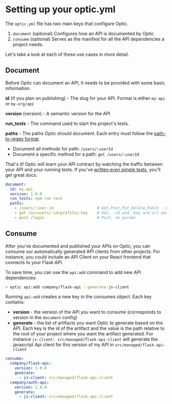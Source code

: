 # Setting up your optic.yml
The `optic.yml` file has two main keys that configure Optic. 
1. `document` (optional) Configures how an API is documented by Optic
2. `consume` (optional) Serves as the manifest for all the API dependencies a project needs. 

Let's take a look at each of these use cases in more detail. 

## Document 
Before Optic can document an API, it needs to be provided with some basic information. 

**id** (if you plan on publishing) - The slug for your API. Format is either `my-api` or `my-org/api` 

**version** (version) - A semantic version for the API  

**run_tests** - The command used to start the project's tests.

**paths** - The paths Optic should document. Each entry must follow the [path-to-regex format](https://www.npmjs.com/package/path-to-regexp). 
- Document all methods for path: `/users/:userId`
- Document a specific method for a path: `get /users/:userId`



That's it! Optic will learn your API contract by watching the traffic between your API and your running tests. If you've [written even simple tests](/setup/testing-guidelines.md), you'll get great docs. 
 
```yaml
document:
  id: my-api
  version: 1.0.0
  run_tests: npm run test
  paths: 
    - /users/:user-id                   # Get,Post,Put,Delete,Patch  :user-id is a url param
    - get /accounts/:id/profile/:key    # Get, :id and :key are url params
    - post /login                       # Post, no params
```

## Consume
After you've documented and published your APIs on Optic, you can consume our automatically generated API clients from other projects. For instance, you could include an API Client on your React frontend that connects to your Flask API. 

To save time, you can use the `api:add` command to add new API dependencies:
```bash
> optic api:add company/flask-api --generate js-client
```

Running `api:add` creates a new key in the consumes object. Each key contains:
- **version** - the version of the API you want to consume (corresponds to version in the `document` config)
- **generate** - the list of artifacts you want Optic to generate based on the API. Each key is the id of the artifact and the value is the path relative to the root of your project where you want the artifact generated. For instance `js-client: src/managed/flask-api-client` will generate the javascript Api client for this version of my API in `src/managed/flask-api-client`

```yaml
consume:
  company/flask-api:
    version: 1.0.0
    generate:
      - js-client: src/managed/flask-api-client
  company/auth-api:
    version: 1.0.0
    generate:
      - js-client: src/managed/flask-api-client
```
